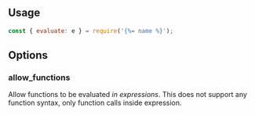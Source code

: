 ## Usage

```js
const { evaluate: e } = require('{%= name %}');
```

## Options

### allow_functions

Allow functions to be evaluated _in expressions_. This does not support any function syntax, only function calls inside expression.

